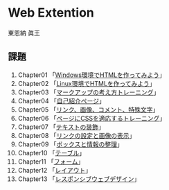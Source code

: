 # Web Extention
東恩納 眞王

## 課題
01. Chapter01 「[Windows環境でHTMLを作ってみよう](chapter01/ch01-firsthtml-win.html)」
02. Chapter02 「[Linux環境でHTMLを作ってみよう](chapter02/ch02-firsthtml-linux.html)」
03. Chapter03 「[マークアップの考え方トレーニング](chapter03/ch03-markuptag1.html)」
04. Chapter04 「[自己紹介ページ](chapter04/ch04-markuptag1.html)」
05. Chapter05 「[リンク、画像、コメント、特殊文字](chapter05/ch05-markuptag2.html)」
06. Chapter06 「[ページにCSSを適応するトレーニング](chapter06/index.html)」
07. Chapter07 「[テキストの装飾](chapter07/ch07-fontsytle.html)」
08. Chapter08 「[リンクの設定と画像の表示](chapter08/ch08-linkimg.html)」
09. Chapter09 「[ボックスと情報の整理](chapter09/ch09-boxcss.html)」
10. Chapter10 「[テーブル](chapter10/ch10-table.html)」
11. Chapter11 「[フォーム](chapter11/ch11-form.html)」
12. Chapter12 「[レイアウト](chapter12/index.html)」
13. Chapter13 「[レスポンシブウェブデザイン](chapter13/index.html)」
